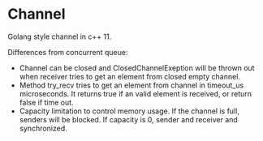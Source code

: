 # Channel

Golang style channel in c++ 11.

Differences from concurrent queue:
- Channel can be closed and ClosedChannelExeption will be thrown out when receiver tries to get an element from closed empty channel.  
- Method try_recv tries to get an element from channel in timeout_us microseconds. It returns true if an valid element is received, or return false if time out.
- Capacity limitation to control memory usage. If the channel is full, senders will be blocked. If capacity is 0, sender and receiver and synchronized.
